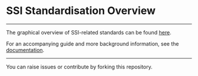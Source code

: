 #  SSI Standardisation Overview
___

The graphical overview of SSI-related standards can be found [here](https://tno-ssi-lab.github.io/Standardisation-Overview/).

For an accompanying guide and more background information, see the [documentation](https://tno-ssi-lab.github.io/Standardisation-Overview/docs.html).

___

You can raise issues or contribute by forking this repository.

